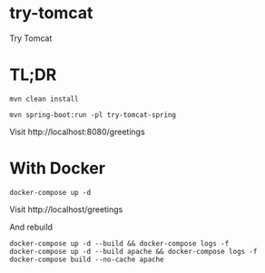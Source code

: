# try-tomcat

Try Tomcat

# TL;DR

    mvn clean install
    
    mvn spring-boot:run -pl try-tomcat-spring
    
Visit http://localhost:8080/greetings

# With Docker

    docker-compose up -d
    
Visit http://localhost/greetings

And rebuild 

    docker-compose up -d --build && docker-compose logs -f
    docker-compose up -d --build apache && docker-compose logs -f
    docker-compose build --no-cache apache
